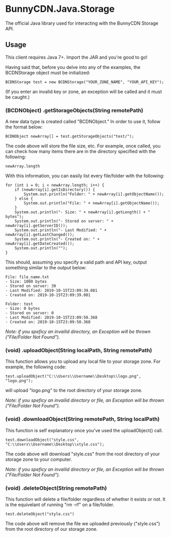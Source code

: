 # BunnyCDN.Java.Storage
The official Java library used for interacting with the BunnyCDN Storage API.

## Usage

This client requires Java 7+. Import the JAR and you're good to go!

Having said that, before you delve into any of the examples, the BCDNStorage object must be initialized: 

	BCDNStorage test = new BCDNStorage("YOUR_ZONE_NAME", "YOUR_API_KEY");

(If you enter an invalid key or zone, an exception will be called and it must be caught.)

### (BCDNObject) .getStorageObjects(String remotePath)

A new data type is created called "BCDNObject." In order to use it, follow the format below:

	BCDNObject newArray[] = test.getStorageObjects("test/");

The code above will store the file size, etc. For example, once called, you can check how many items there are in the directory specified with the following:

	newArray.length

With this information, you can easily list every file/folder with the following:

	for (int i = 0; i < newArray.length; i++) {
	    if (newArray[i].getIsDirectory()) {
	        System.out.println("Folder: " + newArray[i].getObjectName());
	    } else {
	        System.out.println("File: " + newArray[i].getObjectName());
	    }
	    System.out.println("- Size: " + newArray[i].getLength() + " bytes");
	    System.out.println("- Stored on server: " + newArray[i].getServerID());
	    System.out.println("- Last Modified: " + newArray[i].getLastChanged());
	    System.out.println("- Created on: " + newArray[i].getDateCreated());
	    System.out.println("");
	}


This should, assuming you specify a valid path and API key, output something similar to the output below:

	File: file_name.txt
	- Size: 1000 bytes
	- Stored on server: 39
	- Last Modified: 2019-10-15T23:09:39.081
	- Created on: 2019-10-15T23:09:39.081

	Folder: test
	- Size: 0 bytes
	- Stored on server: 0
	- Last Modified: 2019-10-15T23:09:50.368
	- Created on: 2019-10-15T23:09:50.368

_Note: if you speficy an invailid directory, an Exception will be thrown ("File/Folder Not Found")._

### (void) .uploadObject(String localPath, String remotePath)

This function allows you to upload any local file to your storage zone. For example, the following code:

	test.uploadObject("C:\\Users\\Username\\Desktop\\logo.png", "logo.png");

will upload "logo.png" to the root directory of your storage zone.

_Note: if you speficy an invailid directory or file, an Exception will be thrown ("File/Folder Not Found")._

### (void) .downloadObject(String remotePath, String localPath)

This function is self explanatory once you've used the uploadObject() call. 

	test.downloadObject("style.css", "C:\\Users\\Username\\Desktop\\style.css");

The code above will download "style.css" from the root directory of your storage zone to your computer.

_Note: if you speficy an invailid directory or file, an Exception will be thrown ("File/Folder Not Found")._

### (void) .deleteObject(String remotePath)

This function will delete a file/folder regardless of whether it exists or not. It is the equivelant of running "rm -rf" on a file/folder.

	test.deleteObject("style.css")

The code above will remove the file we uploaded previously ("style.css") from the root directory of our storage zone.
